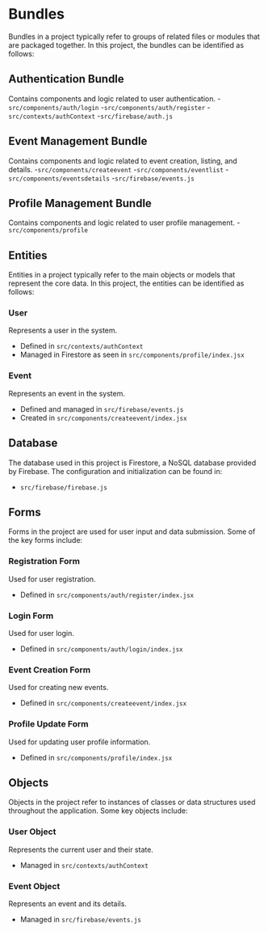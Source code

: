 # Bundles

Bundles in a project typically refer to groups of related files or modules that are packaged together. In this project, the bundles can be identified as follows:

## Authentication Bundle

Contains components and logic related to user authentication.
-`src/components/auth/login`
-`src/components/auth/register`
-`src/contexts/authContext`
-`src/firebase/auth.js`

## Event Management Bundle

Contains components and logic related to event creation, listing, and details.
-`src/components/createevent`
-`src/components/eventlist`
-`src/components/eventsdetails`
-`src/firebase/events.js`

## Profile Management Bundle

Contains components and logic related to user profile management.
-`src/components/profile`

## Entities

Entities in a project typically refer to the main objects or models that represent the core data. In this project, the entities can be identified as follows:

### User

Represents a user in the system.

- Defined in `src/contexts/authContext`
- Managed in Firestore as seen in `src/components/profile/index.jsx`

### Event

Represents an event in the system.

- Defined and managed in `src/firebase/events.js`
- Created in `src/components/createevent/index.jsx`

## Database

The database used in this project is Firestore, a NoSQL database provided by Firebase. The configuration and initialization can be found in:

- `src/firebase/firebase.js`

## Forms

Forms in the project are used for user input and data submission. Some of the key forms include:

### Registration Form

Used for user registration.

- Defined in `src/components/auth/register/index.jsx`

### Login Form

Used for user login.

- Defined in `src/components/auth/login/index.jsx`

### Event Creation Form

Used for creating new events.

- Defined in `src/components/createevent/index.jsx`

### Profile Update Form

Used for updating user profile information.

- Defined in `src/components/profile/index.jsx`

## Objects

Objects in the project refer to instances of classes or data structures used throughout the application. Some key objects include:

### User Object

Represents the current user and their state.

- Managed in `src/contexts/authContext`

### Event Object

Represents an event and its details.

- Managed in `src/firebase/events.js`
